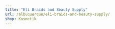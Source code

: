 ```yaml
---
title: "Eli Braids and Beauty Supply"
url: /albuquerque/eli-braids-and-beauty-supply/
shop: Kosmetik
---
```

